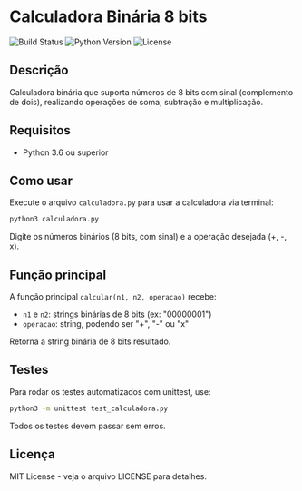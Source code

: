 # Calculadora Binária 8 bits

![Build Status](https://img.shields.io/badge/build-passing-brightgreen)
![Python Version](https://img.shields.io/badge/python-3.6%2B-blue)
![License](https://img.shields.io/badge/license-MIT-green)

## Descrição

Calculadora binária que suporta números de 8 bits com sinal (complemento de dois), realizando operações de soma, subtração e multiplicação.

## Requisitos

- Python 3.6 ou superior

## Como usar

Execute o arquivo `calculadora.py` para usar a calculadora via terminal:

```bash
python3 calculadora.py
```

Digite os números binários (8 bits, com sinal) e a operação desejada (+, -, x).

## Função principal

A função principal `calcular(n1, n2, operacao)` recebe:

- `n1` e `n2`: strings binárias de 8 bits (ex: "00000001")
- `operacao`: string, podendo ser "+", "-" ou "x"

Retorna a string binária de 8 bits resultado.

## Testes

Para rodar os testes automatizados com unittest, use:

```bash
python3 -m unittest test_calculadora.py
```

Todos os testes devem passar sem erros.

## Licença

MIT License - veja o arquivo LICENSE para detalhes.
